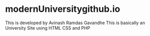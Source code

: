 # modernUniversitygithub.io
This is developed by Avinash Ramdas Gavandhe
This is basically an University Site using HTML CSS and PHP
